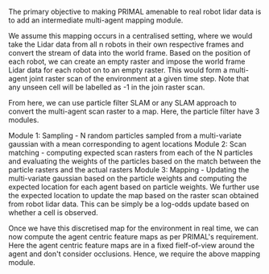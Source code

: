 The primary objective to making PRIMAL amenable to real robot lidar data is to add an intermediate multi-agent mapping module.

We assume this mapping occurs in a centralised setting, where we would take the Lidar data from all n robots in their own respective frames and convert the stream of data
into the world frame. Based on the position of each robot, we can create an empty raster and impose the world frame Lidar data for each robot
on to an empty raster. This would form a multi-agent joint raster scan of the environment at a given time step. Note that any unseen cell will be labelled as -1 in the join raster scan.

From here, we can use particle filter SLAM or any SLAM approach to convert the multi-agent scan raster to a map. Here, the particle filter have 3 modules.

Module 1: Sampling - N random particles sampled from a multi-variate gaussian with a mean corresponding to agent locations
Module 2: Scan matching - computing expected scan rasters from each of the N particles and evaluating the weights of the particles based on the match between the particle rasters
          and the actual rasters
Module 3: Mapping - Updating the multi-variate gaussian based on the particle weights and computing the expected location for each agent based on particle weights. We further
          use the expected location to update the map based on the raster scan obtained from robot lidar data. This can be simply be a log-odds update based on whether a cell 
          is observed.

Once we have this discretised map for the environment in real time, we can now compute the agent centric feature maps as per PRIMAL's requirement. Here the agent
centric feature maps are in a fixed fielf-of-view around the agent and don't consider occlusions. Hence, we require the above mapping module. 

